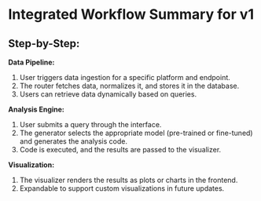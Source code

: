 # Integrated Workflow Summary for v1

## Step-by-Step:

**Data Pipeline:**

1. User triggers data ingestion for a specific platform and endpoint.
2. The router fetches data, normalizes it, and stores it in the database.
3. Users can retrieve data dynamically based on queries.

**Analysis Engine:**

1. User submits a query through the interface.
2. The generator selects the appropriate model (pre-trained or fine-tuned) and generates the analysis code.
3. Code is executed, and the results are passed to the visualizer.

**Visualization:**

1. The visualizer renders the results as plots or charts in the frontend.
2. Expandable to support custom visualizations in future updates.
